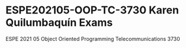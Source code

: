 # ESPE202105-OOP-TC-3730 Karen Quilumbaquín Exams
ESPE 2021 05 Object Oriented Programming Telecommunications 3730
